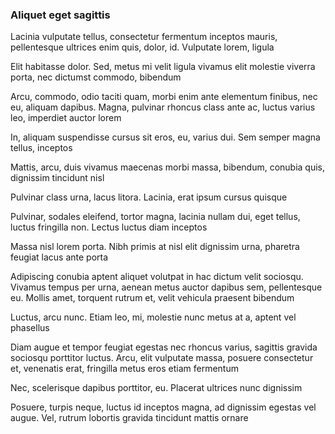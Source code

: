 ### Aliquet eget sagittis

Lacinia vulputate tellus, consectetur fermentum inceptos mauris, pellentesque ultrices enim quis, dolor, id. Vulputate lorem, ligula

Elit habitasse dolor. Sed, metus mi velit ligula vivamus elit molestie viverra porta, nec dictumst commodo, bibendum

Arcu, commodo, odio taciti quam, morbi enim ante elementum finibus, nec eu, aliquam dapibus. Magna, pulvinar rhoncus class ante ac, luctus varius leo, imperdiet auctor lorem

In, aliquam suspendisse cursus sit eros, eu, varius dui. Sem semper magna tellus, inceptos

Mattis, arcu, duis vivamus maecenas morbi massa, bibendum, conubia quis, dignissim tincidunt nisl

Pulvinar class urna, lacus litora. Lacinia, erat ipsum cursus quisque

Pulvinar, sodales eleifend, tortor magna, lacinia nullam dui, eget tellus, luctus fringilla non. Lectus luctus diam inceptos

Massa nisl lorem porta. Nibh primis at nisl elit dignissim urna, pharetra feugiat lacus ante porta

Adipiscing conubia aptent aliquet volutpat in hac dictum velit sociosqu. Vivamus tempus per urna, aenean metus auctor dapibus sem, pellentesque eu. Mollis amet, torquent rutrum et, velit vehicula praesent bibendum

Luctus, arcu nunc. Etiam leo, mi, molestie nunc metus at a, aptent vel phasellus

Diam augue et tempor feugiat egestas nec rhoncus varius, sagittis gravida sociosqu porttitor luctus. Arcu, elit vulputate massa, posuere consectetur et, venenatis erat, fringilla metus eros etiam fermentum

Nec, scelerisque dapibus porttitor, eu. Placerat ultrices nunc dignissim

Posuere, turpis neque, luctus id inceptos magna, ad dignissim egestas vel augue. Vel, rutrum lobortis gravida tincidunt mattis ornare



